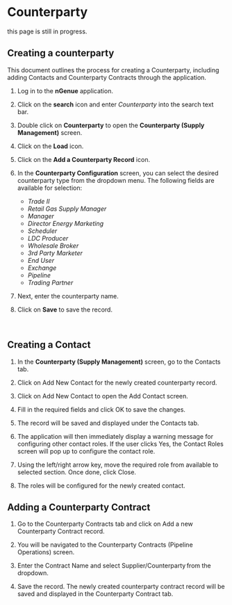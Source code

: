# Counterparty

this page is still in progress.


## Creating a counterparty
This document outlines the process for creating a Counterparty, including adding Contacts and Counterparty Contracts through the application.

1.	Log in to the **nGenue** application.
2.	Click on the **search** icon and enter *Counterparty* into the search text bar.  
3.	Double click on **Counterparty** to open the **Counterparty (Supply Management)** screen.
4.	Click on the **Load** icon.
5.	Click on the **Add a Counterparty Record** icon.  
6.	In the **Counterparty Configuration** screen, you can select the desired counterparty type from the dropdown menu. The following fields are available for selection:
    - *Trade II*	
    - *Retail Gas Supply Manager*
    - *Manager*
	- *Director Energy Marketing*
    - *Scheduler*
    - *LDC Producer*
	- *Wholesale Broker*
	- *3rd Party Marketer*
	- *End User*
    - *Exchange*
	- *Pipeline*
    - *Trading Partner*

7.	Next, enter the counterparty name.  

8.	 Click on **Save** to save the record.

 
## Creating a Contact 

1.	In the **Counterparty (Supply Management)** screen, go to the Contacts tab.
2.	Click on Add New Contact for the newly created counterparty record.  

3.	Click on Add New Contact to open the Add Contact screen.
4.	Fill in the required fields and click OK to save the changes.  

5.	The record will be saved and displayed under the Contacts tab.
6.	The application will then immediately display a warning message for configuring other contact roles. If the user clicks Yes, the Contact Roles screen will pop up to configure the contact role.  

7.	Using the left/right arrow key, move the required role from available to selected section. Once done, click Close.
    

8.	The roles will be configured for the newly created contact. 

## Adding a Counterparty Contract

1.	Go to the Counterparty Contracts tab and click on Add a new Counterparty Contract record.  

2.	You will be navigated to the Counterparty Contracts (Pipeline Operations) screen.
3.	Enter the Contract Name and select Supplier/Counterparty from the dropdown.  

4.	Save the record. The newly created counterparty contract record will be saved and displayed in the Counterparty Contract tab.  
